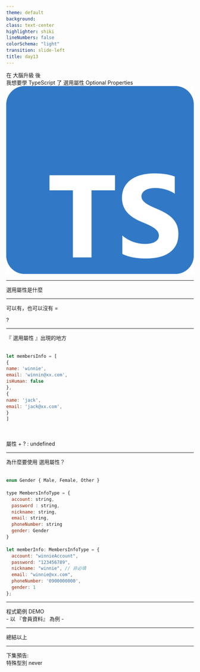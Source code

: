 ```yaml
---
theme: default
background:
class: text-center
highlighter: shiki
lineNumbers: false
colorSchema: "light"
transition: slide-left
title: day13
---
```


<style>
</style>

<div class="flex h-full space-x-8  mb-10 justify-center items-center">
  <div class="font-bold  text-left tracking-wide p-3 text-[#2e79c7] text-[35px] relative">在 <span class="text-center p-0.5  px-3  text-[55px] inline-block"> 大腦升級 </span> 後  <br>我想要學 TypeScript 了  
  <span class="bg-[#2e79c7] mt-8 text-white text-center p-1 text-[20px] w-80 block">選用屬性 Optional Properties</span> 
  </div>
  <div class="h-42 w-42">
    <img src ="/tslogo.png" class="mx-auto"/>
  </div>
</div>
<div class="mx-auto bg-[#2e79c7] h-3 right-0 bottom-0 left-0 absolute"></div>

---

<div class="font-bold   mx-auto mt-40 text-center p-3 text-[#2e79c7] text-3xl"><span class="bg-[#2e79c7] mt-8 text-white text-center p-1 text-[23px] w-80 inline-block"> 選用屬性是什麼
</span></div>

<div class="mx-auto bg-[#2e79c7] h-3 right-0 bottom-0 left-0 absolute"></div>

---

<div class="flex  font-bold mt-40 text-center p-3 text-3xl text-[#2e79c7]  items-center justify-center "><span class="bg-[#2e79c7] text-white ml-10 p-3 inline-block">  可以有，也可以沒有</span><span class="ml-10 inline-block" > = </span>

<span class="text-center  ml-10 p-1 text-[#2e79c7]  text-7xl inline-block"> ?
</span>

</div>

<div class="mx-auto bg-[#2e79c7] h-3 right-0 bottom-0 left-0 absolute"></div>

---

<div class="my-5 text-[#696969] text-20px ">
『 選用屬性 』出現的地方
</div>
<div class="">
 
```javascript

let membersInfo = [
{
name: 'winnie',
email: 'winnin@xx.com',
isHuman: false
},
{
name: 'jack',
email: 'jack@xx.com',
}
]

````

<img src="day13_example.png" alt="" class="top-28 left-70 w-60 absolute" v-click="1">
</div>

<div  class="border-[#CE0000] border-2 top-68  left-69 scale-115  absolute" v-click="2">
  <img src="day13_example2.png" alt="" class=" w-60   z-100" >
</div>

<Arrow x1='550' x2="630" y1="286" y2="286"  color="#be3333" class="transition" v-if="$slidev.nav.clicks === 2"/>

<div class=" bg-white  border-[#FCFCFC]  font-medium border-0.5 shadow-md px-2   transition top-67 right-38 text-[18px] text-[#696969] absolute   inner-shadow" v-if="$slidev.nav.clicks === 2">
屬性 + <span class="text-22px text-[#AE0000cc] ">?</span> : undefined
</div>


<div class="mx-auto bg-[#2e79c7] h-3 right-0 bottom-0 left-0 absolute"></div>

---

<div class="font-bold my-auto  mx-auto text-left p-3 text-[#2e79c7] text-2xl">為什麼要使用 選用屬性？</div>

<div >

```javascript {all|12-20|4-10|2|all}

enum Gender { Male, Female, Other }

type MembersInfoType = {
  account: string,
  password : string,
  nickname: string,
  email: string,
  phoneNumber: string
  gender: Gender
}

let memberInfo: MembersInfoType = {
  account: "winnieAccount",
  password: "123456789",
  nickname: "winnie", // 非必填
  email: "winnie@xx.com",
  phoneNumber: '0900000000',
  gender: 1
};

````

</div>

<div class="mx-auto bg-[#2e79c7] h-3 right-0 bottom-0 left-0 absolute"></div>

---

<div class="font-bold  mx-auto border-b-3 border-[#2e79c7] mt-30 text-center pb-3 text-[#2e79c7] text-4xl w-60"><span class="mt-8 text-center  text-[#2e79c7] text-[30px] w-60 inline-block"> 程式範例 DEMO </span></div>

<div  class="font-medium mx-auto mt-3 text-center text-xl tracking-wide p-2 text-[#2e79c7] w-60">
 - 以 『會員資料』 為例 -
</div>

<div class="mx-auto bg-[#2e79c7] h-3 right-0 bottom-0 left-0 absolute"></div>

---

<div class="font-bold  mx-auto mt-35 text-center p-3 text-[#2e79c7] text-3xl"><span class="bg-[#2e79c7] mt-8 text-white text-center p-1 text-[20px] w-50 inline-block"> 總結以上
</span> </div>

<div class="mx-auto bg-[#2e79c7] h-3 right-0 bottom-0 left-0 absolute"></div>

---

<div class="font-bold   mx-auto mt-30 text-center p-3 text-[#2e79c7] text-3xl"><span class="bg-[#2e79c7] mt-8 text-white text-center p-1 text-[20px] w-80 inline-block"> 下集預告: <br/>特殊型別 never
</span> </div>

<div class="mx-auto bg-[#2e79c7] h-3 right-0 bottom-0 left-0 absolute"></div>
